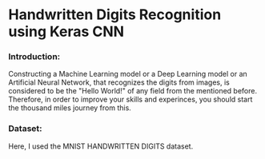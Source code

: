 # Handwritten Digits Recognition using Keras CNN  
### Introduction:  
Constructing a Machine Learning model or a Deep Learning model or an Artificial Neural Network, that recognizes the digits from images, is considered to be the "Hello World!" of any field from the mentioned before. Therefore, in order to improve your skills and experinces, you should start the thousand miles journey from this.  

### Dataset:  
Here, I used the MNIST HANDWRITTEN DIGITS dataset.
